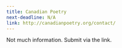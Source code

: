 ```yaml
---
title: Canadian Poetry
next-deadline: N/A
link: http://canadianpoetry.org/contact/
---
```


Not much information. Submit via the link.